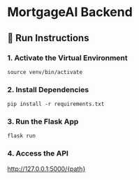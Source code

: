 # MortgageAI Backend

## 🚀 Run Instructions

### 1. Activate the Virtual Environment

`source venv/bin/activate`

### 2. Install Dependencies
`pip install -r requirements.txt`

### 3. Run the Flask App
`flask run`

### 4. Access the API
http://127.0.0.1:5000/{path}

